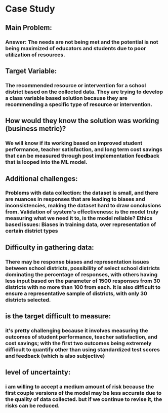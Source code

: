 # Case Study 

## Main Problem: 
### Answer: The needs are not being met and the potential is not being maximized of educators and students due to poor utilization of resources.

## Target Variable: 
### The recommended resource or intervention for a school district based on the collected data. They are trying to develop a class variable based solution because they are recommending a specific type of resource or intervention.

## How would they know the solution was working (business metric)?
### We will know if its working based on improved student performance, teacher satisfaction, and long term cost savings that can be measured through post implementation feedback that is looped into the ML model.

## Additional challenges: 
### Problems with data collection: the dataset is small, and there are nuances in responses that are leading to biases and inconsistencies, making the dataset hard to draw conclusions from. Validation of system's effectiveness: is the model truly measuring what we need it to, is the model reliable? Ethics based issues: Biases in training data, over representation of certain district types

## Difficulty in gathering data: 
### There may be response biases and representation issues between school districts, possibility of select school districts dominating the percentage of responses, with others having less input based on the parameter of 1500 responses from 30 districts with no more than 100 from each. It is also difficult to ensure a representative sample of districts, with only 30 districts selected. 

## is the target difficult to measure: 
### it's pretty challenging because it involves measuring the outcomes of student performance, teacher satisfaction, and cost savings; with the first two outcomes being extremely difficult to quantify other than using standardized test scores and feedback (which is also subjective)

## level of uncertainty: 
### i am willing to accept a medium amount of risk because the first couple versions of the model may be less accurate due to the quality of data collected. but if we continue to revise it, the risks can be reduced. 
